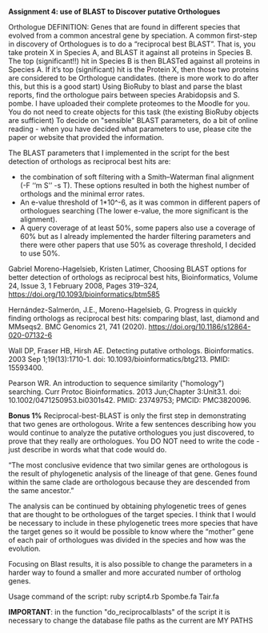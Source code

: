 **Assignment 4: use of BLAST to Discover putative Orthologues**

Orthologue DEFINITION:  Genes that are found in different species that evolved from a common ancestral gene by speciation.
A common first-step in discovery of Orthologues is to do a “reciprocal best BLAST”. That is, you take protein X in Species A, and BLAST it against all proteins in Species B.  The top (significant!!) hit in Species B is then BLASTed against all proteins in Species A.  If it’s top (significant) hit is the Protein X, then those two proteins are considered to be Orthologue candidates.  (there is more work to do after this, but this is a good start)
Using BioRuby to blast and parse the blast reports, find the orthologue pairs between species Arabidopsis and S. pombe.  I have uploaded their complete proteomes to the Moodle for you.  You do not need to create objects for this task (the existing BioRuby objects are sufficient)
To decide on "sensible" BLAST parameters, do a bit of online reading - when you have decided what parameters to use, please cite the paper or website that provided the information.

The BLAST parameters that I implemented in the script for the best detection of orthologs as reciprocal best hits are:
-	the combination of soft filtering with a Smith–Waterman final alignment (-F ‘‘m S’’ -s T). These options resulted in both the highest number of orthologs and the minimal error rates. 
-	An e-value threshold of 1*10^-6, as it was common in different papers of orthologues searching (The lower e-value, the more significant is the alignment). 
-	A query coverage of at least 50%, some papers also use a coverage of 60% but as I already implemented the harder filtering parameters and there were other papers that use 50% as coverage threshold, I decided to use 50%. 



Gabriel Moreno-Hagelsieb, Kristen Latimer, Choosing BLAST options for better detection of orthologs as reciprocal best hits, Bioinformatics, Volume 24, Issue 3, 1 February 2008, Pages 319–324, https://doi.org/10.1093/bioinformatics/btm585

Hernández-Salmerón, J.E., Moreno-Hagelsieb, G. Progress in quickly finding orthologs as reciprocal best hits: comparing blast, last, diamond and MMseqs2. BMC Genomics 21, 741 (2020). https://doi.org/10.1186/s12864-020-07132-6

Wall DP, Fraser HB, Hirsh AE. Detecting putative orthologs. Bioinformatics. 2003 Sep 1;19(13):1710-1. doi: 10.1093/bioinformatics/btg213. PMID: 15593400.

Pearson WR. An introduction to sequence similarity ("homology") searching. Curr Protoc Bioinformatics. 2013 Jun;Chapter 3:Unit3.1. doi: 10.1002/0471250953.bi0301s42. PMID: 23749753; PMCID: PMC3820096.


**Bonus 1%**
Reciprocal-best-BLAST is only the first step in demonstrating that two genes are orthologous.  Write a few sentences describing how you would continue to analyze the putative orthologues you just discovered, to prove that they really are orthologues. You DO NOT need to write the code - just describe in words what that code would do.

“The most conclusive evidence that two similar genes are orthologous is the result of phylogenetic analysis of the lineage of that gene. Genes found within the same clade are orthologous because they are descended from the same ancestor.”

The analysis can be continued by obtaining phylogenetic trees of genes that are thought to be orthologues of the target species. I think that I would be necessary to include in these phylogenetic trees more species that have the target genes so it would be possible to know where the “mother” gene of each pair of orthologues was divided in the species and how was the evolution. 

Focusing on Blast results, it is also possible to change the parameters in a harder way to found a smaller and more accurated number of ortholog genes. 

Usage command of the script: ruby script4.rb Spombe.fa Tair.fa

**IMPORTANT**: in the function "do_reciprocalblasts" of the script it is necessary to change the database file paths as the current are MY PATHS 
